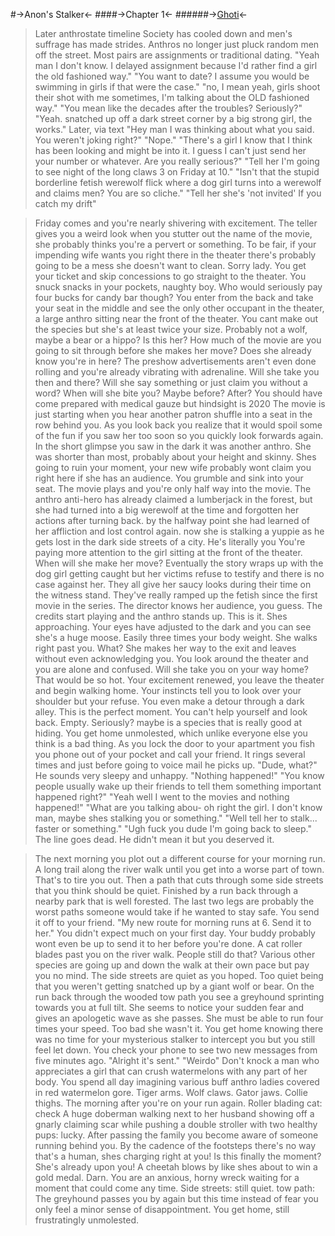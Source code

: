 #->Anon's Stalker<-
####->Chapter 1<-
######->[Ghoti](https://rentry.org/GhotiWriter)<-

>Later anthrostate timeline
>Society has cooled down and men's suffrage has made strides.
>Anthros no longer just pluck random men off the street.
>Most pairs are assignments or traditional dating.
"Yeah man I don't know. I delayed assignment because I'd rather find a girl the old fashioned way."
>"You want to date? I assume you would be swimming in girls if that were the case."
"no, I mean yeah, girls shoot their shot with me sometimes, I'm talking about the OLD fashioned way."
>"You mean like the decades after the troubles? Seriously?"
"Yeah. snatched up off a dark street corner by a big strong girl, the works."
>Later, via text
>"Hey man I was thinking about what you said. You weren't joking right?"
"Nope."
>"There's a girl I know that I think has been looking and might be into it. I guess I can't just send her your number or whatever. Are you really serious?"
"Tell her I'm going to see night of the long claws 3 on Friday at 10."
>"Isn't that the stupid borderline fetish werewolf flick where a dog girl turns into a werewolf and claims men? You are so cliche." 
"Tell her she's 'not invited' If you catch my drift"

>Friday comes and you're nearly shivering with excitement.
>The teller gives you a weird look when you stutter out the name of the movie, she probably thinks you're a pervert or something.
>To be fair, if your impending wife wants you right there in the theater there's probably going to be a mess she doesn't want to clean.
>Sorry lady.
>You get your ticket and skip concessions to go straight to the theater.
>You snuck snacks in your pockets, naughty boy.
>Who would seriously pay four bucks for candy bar though?
>You enter from the back and take your seat in the middle and see the only other occupant in the theater, a large anthro sitting near the front of the theater. 
>You cant make out the species but she's at least twice your size.
>Probably not a wolf, maybe a bear or a hippo? 
>Is this her? How much of the movie are you going to sit through before she makes her move? Does she already know you're in here? 
>The preshow advertisements aren't even done rolling and you're already vibrating with adrenaline.
>Will she take you then and there?
>Will she say something or just claim you without a word?
>When will she bite you? Maybe before? After? 
>You should have come prepared with medical gauze but hindsight is 2020
>The movie is just starting when you hear another patron shuffle into a seat in the row behind you. 
>As you look back you realize that it would spoil some of the fun if you saw her too soon so you quickly look forwards again.
>In the short glimpse you saw in the dark it was another anthro. She was shorter than most, probably about your height and skinny. 
>Shes going to ruin your moment, your new wife probably wont claim you right here if she has an audience. 
>You grumble and sink into your seat.
>The movie plays and you're only half way into the movie.
>The anthro anti-hero has already claimed a lumberjack in the forest, but she had turned into a big werewolf at the time and forgotten her actions after turning back.
>by the halfway point she had learned of her affliction and lost control again.
>now she is stalking a yuppie as he gets lost in the dark side streets of a city.
>He's literally you
>You're paying more attention to the girl sitting at the front of the theater.
>When will she make her move? 
>Eventually the story wraps up with the dog girl getting caught but her victims refuse to testify and there is no case against her.
>They all give her saucy looks during their time on the witness stand.
>They've really ramped up the fetish since the first movie in the series.
>The director knows her audience, you guess. 
>The credits start playing and the anthro stands up.
>This is it.
>Shes approaching.
>Your eyes have adjusted to the dark and you can see she's a huge moose.
>Easily three times your body weight.
>She walks right past you. 
>What?
>She makes her way to the exit and leaves without even acknowledging you.
>You look around the theater and you are alone and confused. 
>Will she take you on your way home?
>That would be so hot.
>Your excitement renewed, you leave the theater and begin walking home. 
>Your instincts tell you to look over your shoulder but your refuse. 
>You even make a detour through a dark alley. 
>This is the perfect moment.
>You can't help yourself and look back.
>Empty. Seriously? maybe is a species that is really good at hiding. 
>You get home unmolested, which unlike everyone else you think is a bad thing. 
>As you lock the door to your apartment you fish you phone out of your pocket and call your friend. 
>It rings several times and just before going to voice mail he picks up. "Dude, what?"
>He sounds very sleepy and unhappy.
"Nothing happened!" 
>"You know people usually wake up their friends to tell them something important happened right?" 
"Yeah well I went to the movies and nothing happened!" 
>"What are you talking abou- oh right the girl. I don't know man, maybe shes stalking you or something." 
"Well tell her to stalk... faster or something."
>"Ugh fuck you dude I'm going back to sleep." 
>The line goes dead.
>He didn't mean it but you deserved it.

>The next morning you plot out a different course for your morning run.
>A long trail along the river walk until you get into a worse part of town.
>That's to tire you out.
>Then a path that cuts through some side streets that you think should be quiet.
>Finished by a run back through a nearby park that is well forested. 
>The last two legs are probably the worst paths someone would take if he wanted to stay safe. 
>You send it off to your friend. "My new route for morning runs at 6. Send it to her."
>You didn't expect much on your first day. Your buddy probably wont even be up to send it to her before you're done. 
>A cat roller blades past you on the river walk. 
>People still do that?
>Various other species are going up and down the walk at their own pace but pay you no mind.
>The side streets are quiet as you hoped. 
>Too quiet being that you weren't getting snatched up by a giant wolf or bear.
>On the run back through the wooded tow path you see a greyhound sprinting towards you at full tilt. 
>She seems to notice your sudden fear and gives an apologetic wave as she passes. 
>She must be able to run four times your speed. 
>Too bad she wasn't it. 
>You get home knowing there was no time for your mysterious stalker to intercept you but you still feel let down.
>You check your phone to see two new messages from five minutes ago.
>"Alright it's sent."
>"Weirdo"
>Don't knock a man who appreciates a girl that can crush watermelons with any part of her body. 
>You spend all day imagining various buff anthro ladies covered in red watermelon gore.
>Tiger arms.
>Wolf claws.
>Gator jaws.
>Collie thighs.
>The morning after you're on your run again.
>Roller blading cat: check
>A huge doberman walking next to her husband showing off a gnarly claiming scar while pushing a double stroller with two healthy pups: lucky.
>After passing the family you become aware of someone running behind you.
>By the cadence of the footsteps there's no way that's a human, shes charging right at you!
>Is this finally the moment?
>She's already upon you!
>A cheetah blows by like shes about to win a gold medal.
>Darn.
>You are an anxious, horny wreck waiting for a moment that could come any time. 
>Side streets: still quiet.
>tow path: The greyhound passes you by again but this time instead of fear you only feel a minor sense of disappointment. 
>You get home, still frustratingly unmolested.
